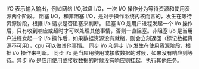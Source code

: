 I/O 表示输入输出，例如网络 I/O,磁盘 I/O，一次 I/O 操作分为等待资源和使用资源两个阶段。
阻塞 I/O，和非阻塞 I/O，是对于操作系统内核而言的，发生在等待资源阶段，根据 i/o 请求是否阻塞来判断。
阻塞 I/O 是用户进程发起一个 i/o 操作后，只有收到响应或超时才可以处理其他事情，否则一直阻塞。非阻塞 i/o 是当用户进程发起一个 i/o 操作后，如果数据资源没有就绪，则会立刻返回（标记数据资源不可用），cpu 可以做其他事情。
同步 i/o 和异步 i/o 发生在使用资源阶段，根据 i/o 操作来判断。
同步 i/o 是当应用使用或接收数据的时候，如果没有响应则等待。异步 i/o 是应用使用或接收数据的时候没有响应则挂起，执行其他任务。

